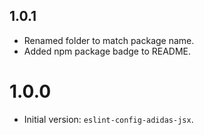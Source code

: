 ## 1.0.1

- Renamed folder to match package name.
- Added npm package badge to README.

# 1.0.0

- Initial version: `eslint-config-adidas-jsx`.

